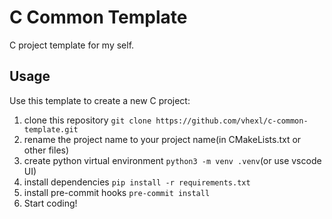 # C Common Template

C project template for my self.

## Usage

Use this template to create a new C project:
1. clone this repository `git clone https://github.com/vhexl/c-common-template.git`
2. rename the project name to your project name(in CMakeLists.txt or other files)
3. create python virtual environment `python3 -m venv .venv`(or use vscode UI)
4. install dependencies `pip install -r requirements.txt`
5. install pre-commit hooks `pre-commit install`
6. Start coding!
